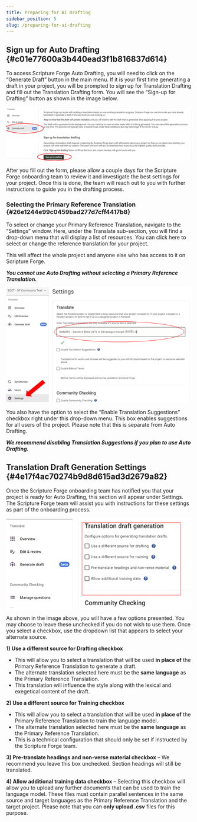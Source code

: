 ```yaml
---
title: Preparing for AI Drafting
sidebar_position: 5
slug: /preparing-for-ai-drafting
---
```




## **Sign up for Auto Drafting** {#c01e77600a3b440ead3f1b816837d614}


To access Scripture Forge Auto Drafting, you will need to click on the “Generate Draft” button in the main menu. If it is your first time generating a draft in your project, you will be prompted to sign up for Translation Drafting and fill out the Translation Drafting form. You will see the “Sign-up for Drafting” button as shown in the image below.


![](./2066867633.png)


After you fill out the form, please allow a couple days for the Scripture Forge onboarding team to review it and investigate the best settings for your project. Once this is done, the team will reach out to you with further instructions to guide you in the drafting process.


### **Selecting the Primary Reference Translation** {#26e1244e99c0459bad277d7cff4417b8}


To select or change your Primary Reference Translation, navigate to the “Settings” window. Here, under the Translate sub-section, you will find a drop-down menu that will display a list of resources. You can click here to select or change the reference translation for your project.


This will affect the whole project and anyone else who has access to it on Scripture Forge.


_**You cannot use Auto Drafting without selecting a Primary Reference Translation.**_


![](./6569010.png)


You also have the option to select the “Enable Translation Suggestions” checkbox right under this drop-down menu. This box enables suggestions for all users of the project. Please note that this is separate from Auto Drafting.


_**We recommend disabling Translation Suggestions if you plan to use Auto Drafting.**_


## **Translation Draft Generation Settings** {#4e17f4ac70274b9d8d615ad3d2679a82}


Once the Scripture Forge onboarding team has notified you that your project is ready for Auto Drafting, this section will appear under Settings. The Scripture Forge team will assist you with instructions for these settings as part of the onboarding process.


![](./1316957426.png)


As shown in the image above, you will have a few options presented. You may choose to leave these unchecked if you do not wish to use them. Once you select a checkbox, use the dropdown list that appears to select your alternate source.


**1) Use a different source for Drafting checkbox**

- This will allow you to select a translation that will be used **in place of** the Primary Reference Translation to generate a draft.
- The alternate translation selected here must be the **same language** as the Primary Reference Translation.
- This translation will influence the style along with the lexical and exegetical content of the draft.

**2) Use a different source for Training checkbox**

- This will allow you to select a translation that will be used **in place of** the Primary Reference Translation to train the language model.
- The alternate translation selected here must be the **same language** as the Primary Reference Translation.
- This is a technical configuration that should only be set if instructed by the Scripture Forge team.

**3) Pre-translate headings and non-verse material checkbox** – We recommend you leave this box unchecked. Section headings will still be translated.


**4) Allow additional training data checkbox** – Selecting this checkbox will allow you to upload any further documents that can be used to train the language model. These files must contain parallel sentences in the same source and target languages as the Primary Reference Translation and the target project. Please note that you can **only upload .csv** files for this purpose.

